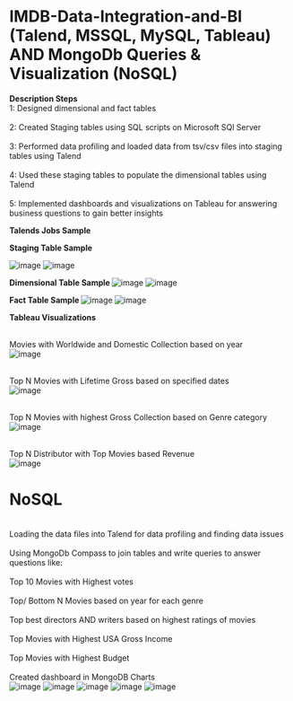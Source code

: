 # IMDB-Data-Integration-and-BI (Talend, MSSQL, MySQL, Tableau)  AND MongoDb Queries & Visualization (NoSQL)

<b> Description Steps </b>
<br>1: Designed dimensional and fact tables </br>
<br>2: Created Staging tables using SQL scripts on Microsoft SQl Server </br>
<br>3: Performed data profiling and loaded data from tsv/csv files into staging tables using Talend </br>
<br>4: Used these staging tables to populate the dimensional tables using Talend </br>
<br>5: Implemented dashboards and visualizations on Tableau for answering business questions to gain better insights </br>

<b> Talends Jobs Sample </b>

<b> Staging Table Sample </b>

![image](https://user-images.githubusercontent.com/55294349/118553111-e21e9b00-b72d-11eb-897c-ff3728180bd5.png)
![image](https://user-images.githubusercontent.com/55294349/118553140-ea76d600-b72d-11eb-8702-53dcdec56f58.png)

<b> Dimensional Table Sample </b>
![image](https://user-images.githubusercontent.com/55294349/118553353-3295f880-b72e-11eb-800a-26604ffb7739.png)
![image](https://user-images.githubusercontent.com/55294349/118553368-375aac80-b72e-11eb-9183-7896660b888f.png)

<b> Fact Table Sample </b>
![image](https://user-images.githubusercontent.com/55294349/118553440-522d2100-b72e-11eb-82a3-aad3a3d09e5b.png)
![image](https://user-images.githubusercontent.com/55294349/118553461-59542f00-b72e-11eb-99d1-15350ada1149.png)
 
 <b> Tableau Visualizations </b>
 
 <br> Movies with Worldwide and Domestic  Collection based on year </br>
 ![image](https://user-images.githubusercontent.com/55294349/118554998-27dc6300-b730-11eb-9d8b-40b2be924ba3.png)
 
 <br> Top N Movies with Lifetime Gross based on specified dates </br>
 ![image](https://user-images.githubusercontent.com/55294349/118555136-4e020300-b730-11eb-86ba-63346114d8bc.png)
 
 <br> Top N Movies with highest Gross Collection based on Genre category </br>
 ![image](https://user-images.githubusercontent.com/55294349/118913912-59a02600-b8f8-11eb-8c02-ca7caea0b5f2.png)
 
 <br> Top N Distributor with Top Movies based Revenue </br>
 ![image](https://user-images.githubusercontent.com/55294349/118555401-a6390500-b730-11eb-9744-eb15c4948a99.png)
 
 # NoSQL
 
 <br> Loading the data files into Talend for data profiling and finding data issues </br>
 <br> Using MongoDb Compass to join tables and write queries to answer questions like: </br>
 <br>Top 10 Movies with Highest votes</br>
 <br> Top/ Bottom N Movies based on year for each genre </br>
 <br> Top best directors AND writers based on highest ratings of movies </br>
 <br> Top Movies with Highest USA Gross Income </br>
 <br> Top Movies with Highest Budget </br>
 <br> Created dashboard in MongoDB Charts </br>
 ![image](https://user-images.githubusercontent.com/55294349/126888056-fa09a241-1ddf-497f-9f9b-1e175b886270.png)
 ![image](https://user-images.githubusercontent.com/55294349/126888069-dee1d11e-b808-4f4b-a940-e1529017d011.png)
 ![image](https://user-images.githubusercontent.com/55294349/126888073-b455bbaf-423f-4051-957e-357538228ab5.png)
 ![image](https://user-images.githubusercontent.com/55294349/126888078-b7988b34-ee44-4506-8116-b180f5fe1986.png)
 ![image](https://user-images.githubusercontent.com/55294349/126888083-94dd01cc-5f6b-4f91-b34c-f1a671609063.png)





 



 
 
